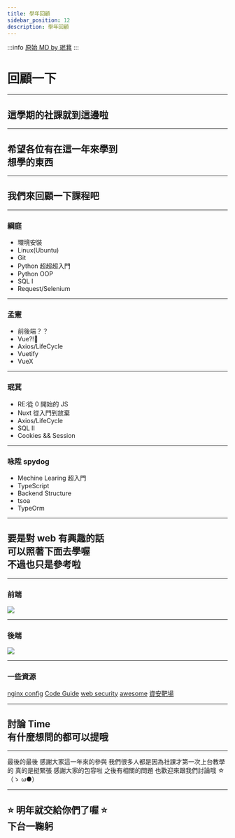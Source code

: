 ```yaml
---
title: 學年回顧
sidebar_position: 12
description: 學年回顧
---
```


:::info
[原始 MD by 珉萁](https://hackmd.io/@minouo/B1p3JvQ_c)
:::

# 回顧一下

---

## 這學期的社課就到這邊啦

---

## 希望各位有在這一年來學到<br>想學的東西

---

## 我們來回顧一下課程吧

---

### 綱庭

- 環境安裝
- Linux(Ubuntu)
- Git
- Python 超超超入門
- Python OOP
- SQL I
- Request/Selenium

---

### 孟憲

- 前後端？？
- Vue?!🤨
- Axios/LifeCycle
- Vuetify
- VueX

---

### 珉萁

- RE:從 0 開始的 JS
- Nuxt 從入門到放棄
- Axios/LifeCycle
- SQL II
- Cookies && Session

---

### 咏陞 spydog

- Mechine Learing 超入門
- TypeScript
- Backend Structure
- tsoa
- TypeOrm

---

## 要是對 web 有興趣的話<br>可以照著下面去學喔<br>不過也只是參考啦

---

### 前端

![](https://i.imgur.com/Cndjfnl.jpg)

---

### 後端

![](https://i.imgur.com/TdyIdye.jpg)

---

### 一些資源

[nginx config](https://www.digitalocean.com/community/tools/nginx?global.app.lang=zhTW)
[Code Guide](https://codeguide.co/?fbclid=IwAR0xvJu3J1JRlVKJhimnGIY0B5KzXkKYyLHLGG8kbUQREcGL4Gi6lE2tsa8)
[web security](https://www.hacksplaining.com/features)
[awesome](https://github.com/sindresorhus/awesome)
[資安靶場](https://www.hackthebox.com/)

---

## 討論 Time<br>有什麼想問的都可以提哦

---

最後的最後
感謝大家這一年來的參與
我們很多人都是因為社課才第一次上台教學的
真的是挺緊張
感謝大家的包容啦
之後有相關的問題
也歡迎來跟我們討論哦 ☆（ゝ ω●）

---

## ⭐ 明年就交給你們了喔 ⭐<br>下台一鞠躬

